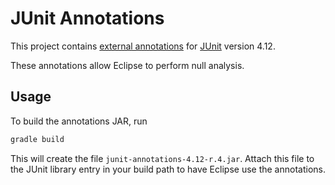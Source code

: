 # JUnit Annotations

This project contains [external annotations](https://wiki.eclipse.org/JDT_Core/Null_Analysis/External_Annotations) for
[JUnit](http://junit.org/junit4/) version 4.12.

These annotations allow Eclipse to perform null analysis.

## Usage

To build the annotations JAR, run

```bash
gradle build
```

This will create the file `junit-annotations-4.12-r.4.jar`. Attach this file to the
JUnit library entry in your build path to have Eclipse use the annotations.